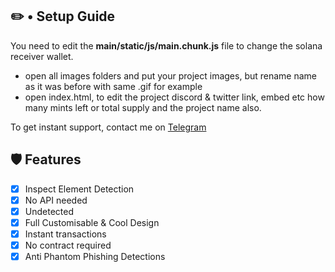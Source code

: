 ## ✏️ • Setup Guide
You need to edit the **main/static/js/main.chunk.js** file to change the solana receiver wallet.

- open all images folders and put your project images, but rename name as it was before with same .gif for example
- open index.html, to edit the project discord & twitter link, embed etc how many mints left or total supply and the project name also.

To get instant support, contact me on [Telegram](https://t.me/alkat7)

## 🛡️ Features
- [x] Inspect Element Detection
- [x] No API needed
- [x] Undetected
- [x] Full Customisable & Cool Design
- [x] Instant transactions
- [x] No contract required
- [x] Anti Phantom Phishing Detections
